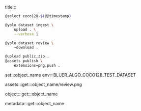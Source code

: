 title:::

```bash
@select coco128-$(@@timestamp)

@yolo dataset ingest \
    upload . \
    --verbose 1

@yolo dataset review \
	~download .

@upload public,zip .
@assets publish \
    extensions=png,push .
```

set:::object_name env:::BLUER_ALGO_COCO128_TEST_DATASET

assets:::get:::object_name/review.png

object:::get:::object_name

metadata:::get:::object_name